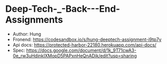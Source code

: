 # Deep-Tech-_-Back---End-Assignments
 - Author: Hung
 - Fronend: https://codesandbox.io/s/hung-deeptech-assignment-i9tp7y
 - Api docs: https://protected-harbor-22180.herokuapp.com/api-docs/
 - Spec: https://docs.google.com/document/d/1k_9T71cwA3-0e_rw3uHdinkIXMopD5PAPxnHeQnADik/edit?usp=sharing
